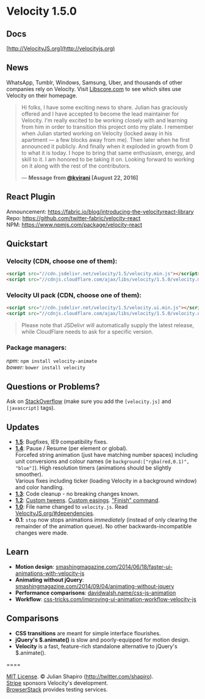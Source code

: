 ﻿# Velocity 1.5.0

## Docs
[http://VelocityJS.org](http://velocityjs.org)

## News
WhatsApp, Tumblr, Windows, Samsung, Uber, and thousands of other companies rely on Velocity. Visit [Libscore.com](http://libscore.com/#$.Velocity) to see which sites use Velocity on their homepage.

> Hi folks, I have some exciting news to share. Julian has graciously offered and I have accepted to become the lead maintainer for Velocity. I'm really excited to be working closely with and learning from him in order to transition this project onto my plate. I remember when Julian started working on Velocity (locked away in his apartment — a few blocks away from me). Then later when he first announced it publicly. And finally when it exploded in growth from 0 to what it is today. I hope to bring that same enthusiasm, energy, and skill to it. I am honored to be taking it on. Looking forward to working on it along with the rest of the contributors.
>
>  — **Message from [@kvirani](https://github.com/kvirani) [August 22, 2016]**

## React Plugin
Announcement: https://fabric.io/blog/introducing-the-velocityreact-library<br>
Repo: https://github.com/twitter-fabric/velocity-react<br>
NPM: https://www.npmjs.com/package/velocity-react

## Quickstart
### Velocity (CDN, choose one of them):
```html
<script src="//cdn.jsdelivr.net/velocity/1.5/velocity.min.js"></script>
<script src="//cdnjs.cloudflare.com/ajax/libs/velocity/1.5.0/velocity.min.js"></script>
```

### Velocity UI pack (CDN, choose one of them): 
```html
<script src="//cdn.jsdelivr.net/velocity/1.5/velocity.ui.min.js"></script>
<script src="//cdnjs.cloudflare.com/ajax/libs/velocity/1.5.0/velocity.ui.min.js"></script>
```

> Please note that JSDelivr will automatically supply the latest release, while CloudFlare needs to ask for a specific version.

### Package managers:
_npm:_ `npm install velocity-animate`<br>
_bower:_ `bower install velocity`

## Questions or Problems?
Ask on [StackOverflow](http://stackoverflow.com/tags/velocity.js) (make sure you add the `[velocity.js]` and `[javascript]` tags).

## Updates
- **[1.5](https://github.com/julianshapiro/velocity/compare/1.4.0...1.5.0)**: Bugfixes, IE9 compatibility fixes.
- **[1.4](https://github.com/julianshapiro/velocity/compare/1.3.0...1.4.0)**: Pause / Resume (per element or global).<br>
Forcefed string animation (just have matching number spaces) including unit conversions and colour names (ie `background:["rgba(red,0.1)", "blue"]`).
High resolution timers (animations should be slightly smoother).<br>
Various fixes including ticker (loading Velocity in a background window) and color handling.
- **[1.3](https://github.com/julianshapiro/velocity/compare/1.2.0...1.3.0)**: Code cleanup - no breaking changes known.
- **[1.2](https://github.com/julianshapiro/velocity/compare/1.1.0...1.2.0)**: [Custom tweens](http://VelocityJS.org/#progress). [Custom easings](http://VelocityJS.org/#easing). ["Finish" command](http://VelocityJS.org/#finish).
- **[1.0](https://github.com/julianshapiro/velocity/compare/0.1.0...1.0.0)**: File name changed to `velocity.js`. Read [VelocityJS.org/#dependencies](http://VelocityJS.org/#dependencies).
- **0.1**: `stop` now stops animations *immediately* (instead of only clearing the remainder of the animation queue). No other backwards-incompatible changes were made.

## Learn
- **Motion design**: [smashingmagazine.com/2014/06/18/faster-ui-animations-with-velocity-js](http://smashingmagazine.com/2014/06/18/faster-ui-animations-with-velocity-js)
- **Animating without jQuery**: [smashingmagazine.com/2014/09/04/animating-without-jquery](http://www.smashingmagazine.com/2014/09/04/animating-without-jquery/)
- **Performance comparisons**: [davidwalsh.name/css-js-animation](http://davidwalsh.name/css-js-animation)
- **Workflow**: [css-tricks.com/improving-ui-animation-workflow-velocity-js](http://css-tricks.com/improving-ui-animation-workflow-velocity-js)

## Comparisons
- **CSS transitions** are meant for simple interface flourishes.
- **jQuery's $.animate()** is slow and poorly-equipped for motion design.
- **Velocity** is a fast, feature-rich standalone alternative to jQuery's $.animate().

====

[MIT License](LICENSE.md). © Julian Shapiro (http://twitter.com/shapiro).<br>
[Stripe](https://stripe.com/blog/stripe-open-source-retreat) sponsors Velocity's development.<br>
[BrowserStack](http://www.browserstack.com/) provides testing services.
